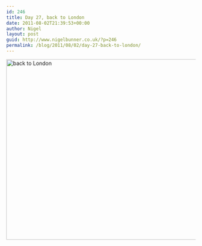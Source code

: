 ```yaml
---
id: 246
title: Day 27, back to London
date: 2011-08-02T21:39:53+00:00
author: Nigel
layout: post
guid: http://www.nigelbunner.co.uk/?p=246
permalink: /blog/2011/08/02/day-27-back-to-london/
---
```

[<img src="http://farm7.static.flickr.com/6132/6009796034_e49bcc5bda_z.jpg" width="640" height="480" alt="back to London" />](http://www.flickr.com/photos/icklephotos/6009796034/ "back to London by icle fotos, on Flickr")